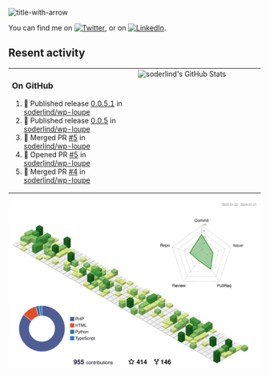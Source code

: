 
![title-with-arrow](https://github.com/soderlind/soderlind/assets/1649452/0f685042-97c3-46ba-b290-804d07f05370)


<!-- Actual text -->
You can find me on [![Twitter][1.2]][1], or on [![LinkedIn][2.2]][2].

<!-- Icons -->

[1.2]: http://i.imgur.com/wWzX9uB.png (twitter icon without padding)
[2.2]: https://raw.githubusercontent.com/MartinHeinz/MartinHeinz/master/linkedin-3-16.png (LinkedIn icon without padding)

<!-- Links to your social media accounts -->

[1]: https://twitter.com/soderlind
[2]: https://www.linkedin.com/in/soderlind/

## Resent activity

<table width="100%" border="0"><tr><td width="49%">

### On GitHub

<!--START_SECTION:activity-->
1. 🚀 Published release [0.0.5.1](https://github.com/soderlind/wp-loupe/releases/tag/0.0.5.1) in [soderlind/wp-loupe](https://github.com/soderlind/wp-loupe)
2. 🚀 Published release [0.0.5](https://github.com/soderlind/wp-loupe/releases/tag/0.0.5) in [soderlind/wp-loupe](https://github.com/soderlind/wp-loupe)
3. 🎉 Merged PR [#5](https://github.com/soderlind/wp-loupe/pull/5) in [soderlind/wp-loupe](https://github.com/soderlind/wp-loupe)
4. 💪 Opened PR [#5](https://github.com/soderlind/wp-loupe/pull/5) in [soderlind/wp-loupe](https://github.com/soderlind/wp-loupe)
5. 🎉 Merged PR [#4](https://github.com/soderlind/wp-loupe/pull/4) in [soderlind/wp-loupe](https://github.com/soderlind/wp-loupe)
<!--END_SECTION:activity-->
  </td>
<td width="49%" valign="top">
  <img   alt="soderlind's GitHub Stats" src="https://awesome-github-stats.azurewebsites.net/user-stats/soderlind?cardType=level-alternate&Title=FFFFFF&Border=FFFFFF" />
</td></tr></table>


![](./profile-3d-contrib/profile-green-animate.svg)


